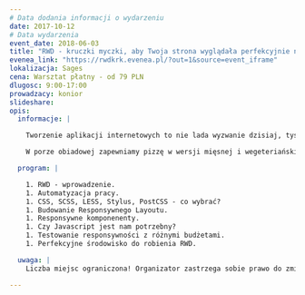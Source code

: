 ```yaml
---
# Data dodania informacji o wydarzeniu
date: 2017-10-12
# Data wydarzenia
event_date: 2018-06-03
title: "RWD - kruczki myczki, aby Twoja strona wyglądała perfekcyjnie na każdym urządzeniu"
evenea_link: "https://rwdkrk.evenea.pl/?out=1&source=event_iframe"
lokalizacja: Sages
cena: Warsztat płatny - od 79 PLN
dlugosc: 9:00-17:00
prowadzacy: konior
slideshare:
opis:
  informacje: |

    Tworzenie aplikacji internetowych to nie lada wyzwanie dzisiaj, tysiące różnych urządzeń, różniących się od siebie wielkością, proporcjami, gęstością pikseli na ekranie oraz wspieraniem nowych standardów. Do tego dochodzą wymagania klientów, aby na każdym urządzeniu strona wyglądała tak samo, aby zapewnić użytkownikom tą samą jakość obsłgi przy korzystaniu z wielu urządzeń. Z pomocą przychodzą zasady Responsive Web Design, ale jak to robić dobrze? Co jest ważne? Co w ogóle jest możliwe? I czy w ogóle warto? Na warsztacie RWD nauczymy się poprawnie implementować rozwiązania, które pozwolą na ten sam 'user feeling' dla każdego naszego klienta. Dowiemy się jak zrobić 'pixel perfect' RWD, poznamy sposoby na testowanie naszego produktu na wielu urządzeniach jednocześnie oraz zautomatyzujemy cały ten proces. Znajomość HTML i CSS na podstawowym poziomie jest wymagana, aby móc w pełni czerpać korzyści z tego warsztatu. 

    W porze obiadowej zapewniamy pizzę w wersji mięsnej i wegeteriańskiej.

  program: |

    1. RWD - wprowadzenie.
    1. Automatyzacja pracy.
    1. CSS, SCSS, LESS, Stylus, PostCSS - co wybrać?
    1. Budowanie Responsywnego Layoutu.
    1. Responsywne komponenenty.
    1. Czy Javascript jest nam potrzebny?
    1. Testowanie responsywności z różnymi budżetami.
    1. Perfekcyjne środowisko do robienia RWD.

  uwaga: |
    Liczba miejsc ograniczona! Organizator zastrzega sobie prawo do zmiany lokalizacji wydarzenia oraz jego odwołania w przypadku niezgłoszenia się minimalnej liczby uczestników.

---
```

